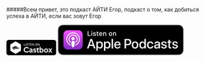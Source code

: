 #####Всем привет, это подкаст АЙТИ Егор, подкаст о том, как добиться успеха в АЙТИ, если вас зовут Егор

[![Image](Castbox_Badge_Medium_Dark@1x.png)](https://castbox.fm/channel/id2519651)
[![Image](US_UK_Apple_Podcasts_Listen_Badge_RGB.svg)](https://castbox.fm/channel/id2519651)
